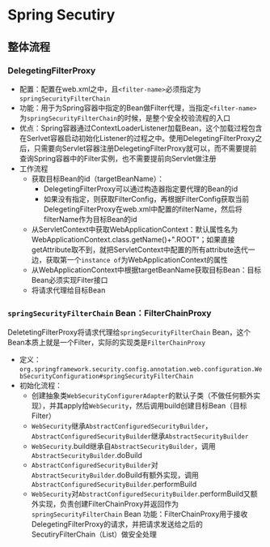 # Spring Secutiry #

## 整体流程 ##

### DelegetingFilterProxy ###

* 配置：配置在web.xml之中，且`<filter-name>`必须指定为`springSecurityFilterChain`
* 功能：用于为Spring容器中指定的Bean做Filter代理，当指定`<filter-name>`为`springSecurityFilterChain`的时候，是整个安全校验流程的入口
* 优点：Spring容器通过ContextLoaderListener加载Bean，这个加载过程包含在Serlvet容器启动初始化Listener的过程之中。使用DelegetingFilterProxy之后，只需要向Servlet容器注册DelegetingFilterProxy就可以，而不需要提前查询Spring容器中的Filter实例，也不需要提前向Servlet做注册
* 工作流程
    * 获取目标Bean的id（targetBeanName）：
        * DelegetingFilterProxy可以通过构造器指定要代理的Bean的id
        * 如果没有指定，则获取FilterConfig，再根据FilterConfig获取当前DelegetingFilterProxy在web.xml中配置的filterName，然后将filterName作为目标Bean的id
    * 从ServletContext中获取WebApplicationContext：默认属性名为WebApplicationContext.class.getName()+".ROOT"；如果直接getAttribute取不到，就把ServletContext中配置的所有attribute迭代一边，获取第一个`instance of`为WebApplicationContext的属性
    * 从WebApplicationContext中根据targetBeanName获取目标Bean：目标Bean必须实现Filter接口
    * 将请求代理给目标Bean


### `springSecurityFilterChain` Bean：FilterChainProxy ###

DeletetingFilterProxy将请求代理给`springSecurityFilterChain` Bean，这个Bean本质上就是一个Filter，实际的实现类是`FilterChainProxy`

* 定义：`org.springframework.security.config.annotation.web.configuration.WebSecurityConfiguration#springSecurityFilterChain`
* 初始化流程：
   * 创建抽象类`WebSecurityConfigurerAdapter`的默认子类（不做任何额外实现），并其apply给`WebSecurity`，然后调用build创建目标Bean（目标Filter）
   * `WebSecurity`继承`AbstractConfiguredSecurityBuilder`，`AbstractConfiguredSecurityBuilder`继承`AbstractSecurityBuilder`
   * `WebSecurity`.build继承自`AbstractSecurityBuilder`，调用`AbstractSecurityBuilder`.doBuild
   * `AbstractConfiguredSecurityBuilder`对`AbstractSecurityBuilder`.doBuild有额外实现，调用`AbstractConfiguredSecurityBuilder`.performBuild
   * `WebSecurity`对`AbstractConfiguredSecurityBuilder`.performBuild又额外实现，负责创建FilterChainProxy并返回作为`springSecurityFilterChain` Bean
功能：FilterChainProxy用于接收DelegetingFilterProxy的请求，并把请求发送给之后的SecutiryFilterChain（List）做安全处理
